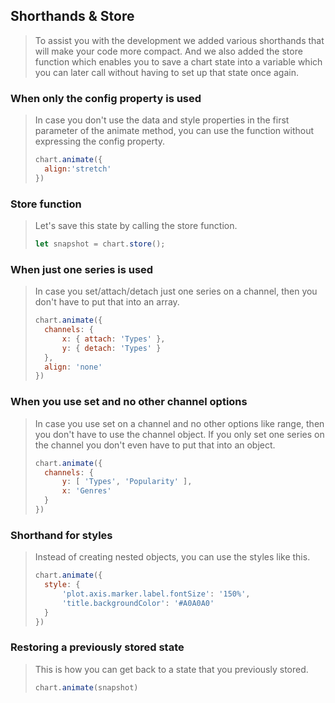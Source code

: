 ## Shorthands & Store

> To assist you with the development we added various shorthands that will make 
> your code more compact. And we also added the store function which enables you 
> to save a chart state into a variable which you can later call without having to 
> set up that state once again.

### When only the config property is used

> In case you don't use the data and style properties in the first parameter of the
> animate method, you can use the function without expressing the config property.
>
> ```javascript
> chart.animate({
> 	align:'stretch'
> })
> ```

### Store function

> Let's save this state by calling the store function. 
> 
> ```javascript
> let snapshot = chart.store();
> ```

### When just one series is used

> In case you set/attach/detach just one series on a channel, then you don't have to put that 
> into an array.
> 
> ```javascript
> chart.animate({
> 	channels: {
> 		x: { attach: 'Types' },
> 		y: { detach: 'Types' }
> 	},
> 	align: 'none'
> })
> ```

### When you use set and no other channel options

> In case you use set on a channel and no other options like range, then you don't have to
> use the channel object. If you only set one series on the channel you don't even have to
> put that into an object.
> 
> ```javascript
> chart.animate({
> 	channels: {
> 		y: [ 'Types', 'Popularity' ],
> 		x: 'Genres'
> 	}
> })
> ```

### Shorthand for styles

> Instead of creating nested objects, you can use the styles like this.
> 
> ```javascript
> chart.animate({
> 	style: { 
> 		'plot.axis.marker.label.fontSize': '150%',
> 		'title.backgroundColor': '#A0A0A0'  
> 	}
> })
> ```

### Restoring a previously stored state

> This is how you can get back to a state that you previously stored.
> 
> ```javascript
> chart.animate(snapshot)
> ```
